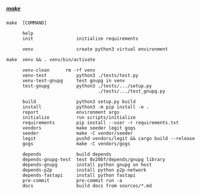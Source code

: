 ##### [make](https://www.gnu.org/software/make/)
 	make  [COMMAND]
 	
 	      help
 	      init                initialize requirements
 	
 	      venv                create python3 virtual environment
 	
 	make  venv && . venv/bin/activate
 	
 	      venv-clean	  rm -rf venv
 	      venv-test           python3 ./tests/test.py
 	      venv-test-gnupg	  test gnupg in venv
 	      test-gnupg          python3 ./tests/.../setup.py
 	                                  ./tests/.../test_gnupg.py
 	
 	      build               python3 setup.py build
 	      install             python3 -m pip install -e .
 	      report              environment args
 	      initialize          run scripts/initialize
 	      requirements        pip install --user -r requirements.txt
 	      vendors             make seeder legit gogs
 	      seeder              make -C vendor/seeder
 	      legit               pushd vendors/legit && cargo build --release
 	      gogs                make -C vendors/gogs
 	
 	      depends             build depends
 	      depends-gnupg-test  test 0x20bf/depends/gnupg library
 	      depends-gnupg       install python gnupg on host
 	      depends-p2p         install python p2p-network
 	      depends-fastapi     install python fastapi
 	      pre-commit          pre-commit run -a
 	      docs                build docs from sources/*.md
